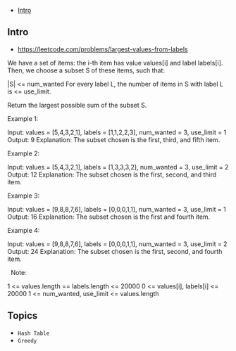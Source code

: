 - [Intro](#intro)

## Intro

- https://leetcode.com/problems/largest-values-from-labels

We have a set of items: the i-th item has value values[i] and label labels[i].
Then, we choose a subset S of these items, such that:

|S| <= num_wanted
For every label L, the number of items in S with label L is <= use_limit.

Return the largest possible sum of the subset S.
 

Example 1:

Input: values = [5,4,3,2,1], labels = [1,1,2,2,3], num_wanted = 3, use_limit = 1
Output: 9
Explanation: The subset chosen is the first, third, and fifth item.


Example 2:

Input: values = [5,4,3,2,1], labels = [1,3,3,3,2], num_wanted = 3, use_limit = 2
Output: 12
Explanation: The subset chosen is the first, second, and third item.


Example 3:

Input: values = [9,8,8,7,6], labels = [0,0,0,1,1], num_wanted = 3, use_limit = 1
Output: 16
Explanation: The subset chosen is the first and fourth item.


Example 4:

Input: values = [9,8,8,7,6], labels = [0,0,0,1,1], num_wanted = 3, use_limit = 2
Output: 24
Explanation: The subset chosen is the first, second, and fourth item.

 
Note:

1 <= values.length == labels.length <= 20000
0 <= values[i], labels[i] <= 20000
1 <= num_wanted, use_limit <= values.length






## Topics

- `Hash Table`
- `Greedy`


